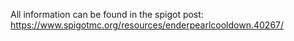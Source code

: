 All information can be found in the spigot post: https://www.spigotmc.org/resources/enderpearlcooldown.40267/
